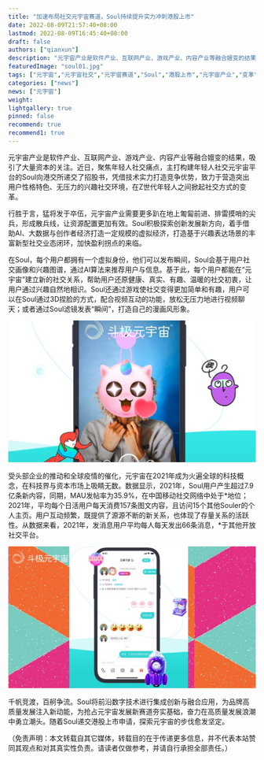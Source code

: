 ```yaml
---
title: "加速布局社交元宇宙赛道，Soul持续提升实力冲刺港股上市"
date: 2022-08-09T21:57:40+08:00
lastmod: 2022-08-09T16:45:40+08:00
draft: false
authors: ["qianxun"]
description: "元宇宙产业是软件产业、互联网产业、游戏产业、内容产业等融合嬗变的结果，吸引了大量资本的关注。近日，聚焦年轻人社交痛点，主打构建年轻人社交元宇宙平台的Soul向港交所递交了招股书，凭借技术实力打造竞争优势，致力于营造突出用户性格特色、无压力的兴趣社交环境，在Z世代年轻人之间掀起社交方式的变革。"
featuredImage: "soul01.jpg"
tags: ["元宇宙","元宇宙社交","元宇宙赛道","Soul","港股上市","元宇宙产业","变革"]
categories: ["news"]
news: ["元宇宙"]
weight: 
lightgallery: true
pinned: false
recommend: true
recommend1: true
---
```


元宇宙产业是软件产业、互联网产业、游戏产业、内容产业等融合嬗变的结果，吸引了大量资本的关注。近日，聚焦年轻人社交痛点，主打构建年轻人社交元宇宙平台的Soul向港交所递交了招股书，凭借技术实力打造竞争优势，致力于营造突出用户性格特色、无压力的兴趣社交环境，在Z世代年轻人之间掀起社交方式的变革。

行胜于言，猛将发于卒伍，元宇宙产业需要更多趴在地上匍匐前进、排雷摸哨的尖兵，形成散兵线，让资源配置更加有效。Soul积极探索创新发展新方向，着手借助AI、大数据与创作者经济打造一定规模的虚拟经济，打造基于兴趣表达场景的丰富新型社交业态闭环，加快盈利拐点的来临。

在Soul，每个用户都拥有一个虚拟身份，他们可以发布瞬间，Soul会基于用户社交画像和兴趣图谱，通过AI算法来推荐用户与信息。基于此，每个用户都能在“元宇宙”建立新的社交关系，帮助用户还原健康、真实、有趣、温暖的社交初衷，让用户通过兴趣自然地相识。Soul还通过游戏使社交变得更加简单和有趣，用户可以在Soul通过3D捏脸的方式，配合视频互动的功能，放松无压力地进行视频聊天；或者通过Soul滤镜发表“瞬间”，打造自己的漫画风形象。

![img](soul02.jpg)

受头部企业的推动和全球疫情的催化，元宇宙在2021年成为火遍全球的科技概念，在科技界与资本市场上吸睛无数。数据显示，2021年，Soul用户产生超过7.9亿条新内容，同期，MAU发帖率为35.9%，在中国移动社交网络中处于*地位；2021年，平均每个日活用户每天消费157条图文内容，且访问15个其他Souler的个人主页。用户互动频繁，既提供了源源不断的新关系，也体现了存量关系的活跃性。从数据来看，2021年，发消息用户平均每人每天发出66条消息，*于其他开放社交平台。

![img](soul03.jpg)

千帆竞渡，百舸争流。Soul将前沿数字技术进行集成创新与融合应用，为品牌高质量发展注入新动能，为抢占元宇宙发展新赛道夯实基础，奋力在高质量发展浪潮中勇立潮头。随着Soul递交港股上市申请，探索元宇宙的步伐愈发坚定。

（免责声明：本文转载自其它媒体，转载目的在于传递更多信息，并不代表本站赞同其观点和对其真实性负责。请读者仅做参考，并请自行承担全部责任。）
